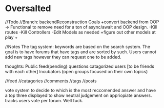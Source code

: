 # Oversalted

//Todo
    //Branch: backendReconstruction Goals
    +convert backend from OOP -> Functional to remove need for a ton of async/await and OOP design.
        -Kill routes
        -Kill Controllers
        -Edit Models as needed
+figure out other models at play
+

//Notes
The tag system: keywords are based on the search system. The goal is to have forums that have tags and are sorted by such. Users cannot add new tags however they can request one to be added.

thoughts:
    Public
        feed(pending)
        questions
        catagorized
        users [to be friends with each other]
    Incubators (open groups focused on their own topics)

//feed
//catagories
//comments
//tags
//posts

vote system to decide to which is the most reccomended answer and have a top three displayed to show neutral judgement on appriopiate answers.
    tracks users vote per forum. Well fuck.